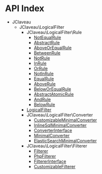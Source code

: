 API Index
=========

* JClaveau
    * JClaveau\LogicalFilter
        * JClaveau\LogicalFilter\Rule
            * [NotEqualRule](JClaveau-LogicalFilter-Rule-NotEqualRule.md)
            * [AbstractRule](JClaveau-LogicalFilter-Rule-AbstractRule.md)
            * [AboveOrEqualRule](JClaveau-LogicalFilter-Rule-AboveOrEqualRule.md)
            * [BetweenRule](JClaveau-LogicalFilter-Rule-BetweenRule.md)
            * [NotRule](JClaveau-LogicalFilter-Rule-NotRule.md)
            * [InRule](JClaveau-LogicalFilter-Rule-InRule.md)
            * [OrRule](JClaveau-LogicalFilter-Rule-OrRule.md)
            * [NotInRule](JClaveau-LogicalFilter-Rule-NotInRule.md)
            * [EqualRule](JClaveau-LogicalFilter-Rule-EqualRule.md)
            * [AboveRule](JClaveau-LogicalFilter-Rule-AboveRule.md)
            * [BelowOrEqualRule](JClaveau-LogicalFilter-Rule-BelowOrEqualRule.md)
            * [AbstractAtomicRule](JClaveau-LogicalFilter-Rule-AbstractAtomicRule.md)
            * [AndRule](JClaveau-LogicalFilter-Rule-AndRule.md)
            * [BelowRule](JClaveau-LogicalFilter-Rule-BelowRule.md)
        * [LogicalFilter](JClaveau-LogicalFilter-LogicalFilter.md)
        * JClaveau\LogicalFilter\Converter
            * [CustomizableMinimalConverter](JClaveau-LogicalFilter-Converter-CustomizableMinimalConverter.md)
            * [InlineSqlMinimalConverter](JClaveau-LogicalFilter-Converter-InlineSqlMinimalConverter.md)
            * [ConverterInterface](JClaveau-LogicalFilter-Converter-ConverterInterface.md)
            * [MinimalConverter](JClaveau-LogicalFilter-Converter-MinimalConverter.md)
            * [ElasticSearchMinimalConverter](JClaveau-LogicalFilter-Converter-ElasticSearchMinimalConverter.md)
        * JClaveau\LogicalFilter\Filterer
            * [Filterer](JClaveau-LogicalFilter-Filterer-Filterer.md)
            * [PhpFilterer](JClaveau-LogicalFilter-Filterer-PhpFilterer.md)
            * [FiltererInterface](JClaveau-LogicalFilter-Filterer-FiltererInterface.md)
            * [CustomizableFilterer](JClaveau-LogicalFilter-Filterer-CustomizableFilterer.md)

